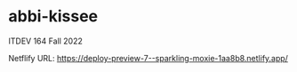 # abbi-kissee

ITDEV 164
Fall 2022

Netflify URL: https://deploy-preview-7--sparkling-moxie-1aa8b8.netlify.app/
